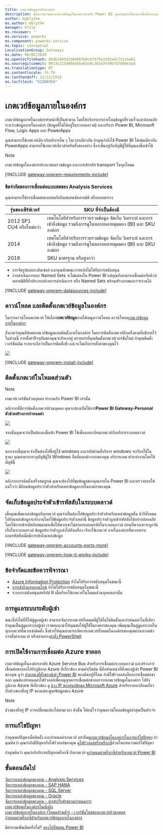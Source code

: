 ```yaml
---
title: เกตเวย์ข้อมูลภายในองค์กร
description: นี่คือภาพรวมของเกตเวย์ข้อมูลในองค์กรสำหรับ Power BI คุณสามารถใช้เกตเวย์นี้เพื่อทำงานกับแหล่งข้อมูล DirectQuery คุณยังสามารถใช้เกตเวย์นี้เพื่อรีเฟรชชุดข้อมูลบนระบบคลาวด์กับข้อมูลภายในองค์กร
author: mgblythe
ms.author: mblythe
manager: kfile
ms.reviewer: ''
ms.service: powerbi
ms.component: powerbi-service
ms.topic: conceptual
LocalizationGroup: Gateways
ms.date: 06/05/2018
ms.openlocfilehash: 8bdb249543d8d6b5b0cb7d75e3295adc751e5ab1
ms.sourcegitcommit: 9913c213d40b45ba83c6c3b3a7ef0b757800e3ad
ms.translationtype: HT
ms.contentlocale: th-TH
ms.lasthandoff: 12/12/2018
ms.locfileid: "52268354"
---
```

# <a name="on-premises-data-gateway"></a>เกตเวย์ข้อมูลภายในองค์กร

เกตเวย์ข้อมูลภายในองค์กรทำหน้าที่เป็นสะพาน โดยให้บริการการถ่ายโอนข้อมูลที่รวดเร็วและปลอดภัยระหว่างข้อมูลภายในองค์กร (ข้อมูลที่ไม่ได้อยู่ในระบบคลาวด์) และบริการ Power BI, Microsoft Flow, Logic Apps และ PowerApps

คุณสามารถใช้เกตเวย์เดียวกับบริการอื่น ๆ ในเวลาเดียวกัน ถ้าคุณกำลังใช้ Power BI ได้เช่นเดียวกับ PowerApps สามารถใช้เกตเวย์เดียวสำหรับทั้งสองอย่าง ซึ่งจะขึ้นอยู่กับบัญชีผู้ใช้ที่คุณลงชื่อเข้าใช้

> [!NOTE]
> เกตเวย์ข้อมูลในองค์กรประมวลผลรวมข้อมูล และการเข้ารหัส transport ในทุกโหมด

<!-- Shared Requirements Include -->
[!INCLUDE [gateway-onprem-requirements-include](./includes/gateway-onprem-requirements-include.md)]

### <a name="limitations-of-analysis-services-live-connections"></a>ขีดจำกัดของการเชื่อมต่อแบบสดของ Analysis Services

คุณสามารถใช้การเชื่อมต่อแบบสดกับอินสแตนซ์หลายมิติ หรือแบบตาราง

| **รุ่นของเซิร์ฟเวอร์** | **SKU ที่จำเป็นต้องมี** |
| --- | --- |
| 2012 SP1 CU4 หรือใหม่กว่า |เทคโนโลยีสำหรับการรวบรวมข้อมูล จัดเก็บ วิเคราะห์ และการเข้าถึงข้อมูล รวมถึงการดูในหลากหลายมุมมอง (BI) และ SKU องค์กร |
| 2014 |เทคโนโลยีสำหรับการรวบรวมข้อมูล จัดเก็บ วิเคราะห์ และการเข้าถึงข้อมูล รวมถึงการดูในหลากหลายมุมมอง (BI) และ SKU องค์กร |
| 2016 |SKU มาตรฐาน หรือสูงกว่า |

* การจัดรูปแบบระดับเซลล์ และคุณลักษณะการแปลไม่ได้รับการสนับสนุน
* การดำเนินการและ Named Sets จะไม่แสดงใน Power BI แต่คุณยังสามารถเชื่อมต่อกับคิวบ์หลายมิติที่ยังประกอบด้วยการดำเนินการ หรือ Named Sets พร้อมสร้างภาพและรายงานได้

<!-- Shared Install steps Include -->
[!INCLUDE [gateway-onprem-datasources-include](./includes/gateway-onprem-datasources-include.md)]

## <a name="download-and-install-the-on-premises-data-gateway"></a>ดาวน์โหลด และติดตั้งเกตเวย์ข้อมูลในองค์กร

ในการดาวน์โหลดเกตเวย์ ให้เลือก**เกตเวย์ข้อมูล**ภายใต้เมนูดาวน์โหลด ดาวน์โหลด[เกตเวย์ข้อมูลภายในองค์กร](http://go.microsoft.com/fwlink/?LinkID=820925)

สังเกตว่าคุณอัปเดตเกตเวย์ข้อมูลแบบติดตั้งภายในองค์กร โดยการติดตั้งเกตเวย์อีกครั้งตามที่อธิบายไว้ในส่วนนี้ การตั้งค่าปัจจุบันของคุณจะยังคงอยู่ ตราบเท่าที่คุณติดตั้งเกตเวย์เวอร์ชันใหม่ ถ้าคุณติดตั้งเวอร์ชันเดิม ระบบจะถือว่าเป็นการติดตั้งซ้ำ และจะไม่เก็บการตั้งค่าของคุณไว้

![](media/service-gateway-onprem/powerbi-download-data-gateway.png)

<!-- Shared Install steps Include -->
[!INCLUDE [gateway-onprem-install-include](./includes/gateway-onprem-install-include.md)]

## <a name="install-the-gateway-in-personal-mode"></a>ติดตั้งเกตเวย์ในโหมดส่วนตัว

> [!NOTE]
> เกตเวย์เวอร์ชันส่วนบุคคล ทำงานกับ Power BI เท่านั้น

หลังจากที่มีการติดตั้งเกตเวย์ส่วนบุคคล คุณจะต้องเปิดใช้การ**Power BI Gateway-Personal ตัวช่วยสร้างการกำหนดค่า**

![](media/service-gateway-onprem/personal-gateway-launch-configuration.png)

จากนั้นคุณจะจำเป็นต้องลงชื่อเข้า Power BI ใช้เพื่อลงทะเบียนเกตเวย์กับบริการระบบคลาวด์

![](media/service-gateway-onprem/personal-gateway-signin.png)

นอกจากนี้คุณจะจำเป็นต้องใส่ชื่อผู้ใช้ windows และรหัสผ่านที่บริการ windows จะเรียกใช้ในฐานะ คุณสามารถระบุบัญชีผู้ใช้ Windows อื่นที่แตกต่างจากของคุณ บริการเกตเวย์จะทำงานโดยใช้บัญชีนี้

![](media/service-gateway-onprem/personal-gateway-windows-service.png)

หลังจากการติดตั้งเสร็จสมบูรณ์ คุณจะต้องไปที่ชุดข้อมูลของคุณภายใน Power BI และตรวจสอบให้แน่ใจว่า มีป้อนข้อมูลประจำตัวสำหรับแหล่งข้อมูลภายในองค์กรของคุณ

<a name="credentials"></a>

## <a name="storing-encrypted-credentials-in-the-cloud"></a>จัดเก็บข้อมูลประจำตัวเข้ารหัสลับในระบบคลาวด์

เมื่อคุณเพิ่มแหล่งข้อมูลกับเกตเวย์ คุณจำเป็นต้องใส่ข้อมูลประจำตัวสำหรับแหล่งข้อมูลนั้น คิวรีทั้งหมดไปยังแหล่งข้อมูลจะทำงานโดยใช้ข้อมูลประจำตัวเหล่านี้ ข้อมูลประจำตัวถูกเข้ารหัสลับได้อย่างปลอดภัย โดยใช้การเข้ารหัสลับสมมาตรเพื่อให้พวกเขาไม่สามารถถอดรหัสในระบบคลาวด์ ก่อนที่พวกเขาจะถูกจัดเก็บในระบบคลาวด์ ข้อมูลประจำตัวถูกส่งไปยังเครื่อง เรียกใช้เกตเวย์ ภายในองค์กรที่พวกเขาจะถอดรหัสลับเมื่อมีการเข้าถึงแหล่งข้อมูล

<!-- Account and Port information -->
[!INCLUDE [gateway-onprem-accounts-ports-more](./includes/gateway-onprem-accounts-ports-more.md)]

<!-- How the gateway works -->
[!INCLUDE [gateway-onprem-how-it-works-include](./includes/gateway-onprem-how-it-works-include.md)]

## <a name="limitations-and-considerations"></a>ข้อจำกัดและข้อควรพิจารณา

* [Azure Information Protection](https://docs.microsoft.com/microsoft-365/enterprise/protect-files-with-aip
) ยังไม่ได้รับการสนับสนุนในขณะนี้
* [การเข้าถึงแบบออนไลน์](https://products.office.com/en-us/access) ยังไม่ได้รับการสนับสนุนในขณะนี้
* ระบบจะสนับสนุนสคริปต์ R เมื่อเรียกใช้เกตเวย์ในโหมดส่วนบุคคลเท่านั้น

## <a name="tenant-level-administration"></a>การดูแลระบบระดับผู้เช่า

ขณะนี้ยังไม่ที่ที่ให้ผู้ดูแลผู้เช่า สามารถจัดการเกตเวย์ทั้งหมดที่ผู้ใช้อื่นได้ติดตั้งและกำหนดค่าในที่เดียว  ถ้าคุณเป็นผู้ดูแลระบบผู้เช่า เราขอแนะนำให้คุณขอให้ผู้ใช้ในองค์กรของคุณ เพิ่มคุณเป็นผู้ดูแลระบบในทุกเกตเวย์ที่พวกเขาติดตั้ง ซึ่งช่วยให้คุณสามารถจัดการเกตเวย์ทั้งหมดในองค์กรของคุณผ่านทางหน้าการตั้งค่าเกตเวย์ หรือผ่านทาง[คำสั่ง PowerShell](https://docs.microsoft.com/power-bi/service-gateway-high-availability-clusters#powershell-support-for-gateway-clusters) 

## <a name="enabling-outbound-azure-connections"></a>การเปิดใช้งานการเชื่อมต่อ Azure ขาออก

เกตเวย์ข้อมูลในองค์กรอาศัย Azure Service Bus สำหรับการเชื่อมต่อระบบคลาวด์ และสร้างการเชื่อมต่อขาออกไปยังภูมิภาค Azure ที่เกี่ยวข้อง ตามค่าเริ่มต้น นี่คือตำแหน่งที่ตั้งของผู้เช่า Power BI ของคุณ ดูว่า [ตำแหน่งที่ตั้งของผู้เช่า Power BI](https://powerbi.microsoft.com/en-us/documentation/powerbi-admin-where-is-my-tenant-located/) ของฉันอยู่ที่ไหน
ถ้ามีไฟร์วอลล์บล็อกการเชื่อมต่อขาออก คุณต้องกำหนดค่าไฟร์วอลล์เพื่ออนุญาตการเชื่อมต่อขาออกจากเกตเวย์ข้อมูลในองค์กร ไปยังภูมิภาค Azure ที่เกี่ยวข้อง ดู [ช่วง IP ของศูนย์ข้อมูล Microsoft Azure](https://www.microsoft.com/download/details.aspx?id=41653) สำหรับรายละเอียดเกี่ยวกับช่วงของที่อยู่ IP ของแต่ละศูนย์ข้อมูลของ Azure
> [!NOTE]
> ช่วงของที่อยู่ IP อาจเปลี่ยนแปลงได้ตามเวลา ดังนั้น ให้แน่ใจว่าคุณดาวน์โหลดข้อมูลล่าสุดเป็นประจำ 

## <a name="troubleshooting"></a>การแก้ไขปัญหา

ถ้าคุณพบปัญหาเมื่อติดตั้ง และกำหนดค่าเกตเวย์ อย่าลืมดู[เกตเวย์ข้อมูลในองค์กรในการแก้ไขปัญหา](service-gateway-onprem-tshoot.md) ถ้าคุณคิดว่า คุณกำลังมีปัญหากับไฟร์วอลล์ของคุณ ดู[ไฟร์วอลล์หรือพร็อกซี](service-gateway-onprem-tshoot.md#firewall-or-proxy)ส่วนในบทความแก้ไขปัญหา

ถ้าคุณคิดว่า คุณกำลังประสบปัญหาพร็อกซี กับเกตเวย์ ดู[กำหนดค่าพร็อกซีสำหรับเกตเวย์ Power BI](service-gateway-proxy.md)

## <a name="next-steps"></a>ขั้นตอนถัดไป

[จัดการแหล่งข้อมูลของคุณ - Analysis Services](service-gateway-enterprise-manage-ssas.md)  
[จัดการแหล่งข้อมูลของคุณ - SAP HANA](service-gateway-enterprise-manage-sap.md)  
[จัดการแหล่งข้อมูลของคุณ - SQL Server](service-gateway-enterprise-manage-sql.md)  
[จัดการแหล่งข้อมูลของคุณ - Oracle](service-gateway-onprem-manage-oracle.md)  
[จัดการแหล่งข้อมูลของคุณ - นำเข้า/รีเฟรชตามกำหนดการ](service-gateway-enterprise-manage-scheduled-refresh.md)  
[เกตเวย์ข้อมูลในองค์กรในเชิงลึก](service-gateway-onprem-indepth.md)  
[เกตเวย์ข้อมูลภายในองค์กร (โหมดส่วนตัว) - เวอร์ชันใหม่ของเกตเวย์ส่วนบุคคล](service-gateway-personal-mode.md)  
[กำหนดค่าพร็อกซีสำหรับเกตเวย์ข้อมูลภายในองค์กร](service-gateway-proxy.md)  

มีคำถามเพิ่มเติมหรือไม่? [ลองไปที่ชุมชน Power BI](http://community.powerbi.com/)
